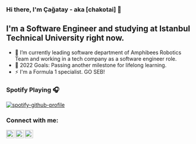 ### Hi there, I'm Çağatay - aka [chakotai] :wave:
## I'm a Software Engineer and studying at Istanbul Technical University right now.

- :seedling: I’m currently leading software department of Amphibees Robotics Team and working in a tech company as a software engineer role.
- :eggplant: 2022 Goals: Passing another milestone for lifelong learning.
- :zap: I'm a Formula 1 specialist. GO SEB!

### Spotify Playing :headphones:

[![spotify-github-profile](https://spotify-github-profile.vercel.app/api/view?uid=cutoyy&cover_image=true&theme=default)](https://github.com/kittinan/spotify-github-profile)
### Connect with me:

[<img align="left" alt="codeSTACKr | Twitter" width="22px" src="https://cdn.jsdelivr.net/npm/simple-icons@v3/icons/twitter.svg" />][twitter]
[<img align="left" alt="codeSTACKr | LinkedIn" width="22px" src="https://cdn.jsdelivr.net/npm/simple-icons@v3/icons/linkedin.svg" />][linkedin]
[<img align="left" alt="codeSTACKr | Instagram" width="22px" src="https://cdn.jsdelivr.net/npm/simple-icons@v3/icons/instagram.svg" />][instagram]
<br />


[twitter]: https://twitter.com/piyerparecim
[linkedin]: https://www.linkedin.com/in/cagoyagmur/
[instagram]: https://www.instagram.com/cagatayagmur13/
